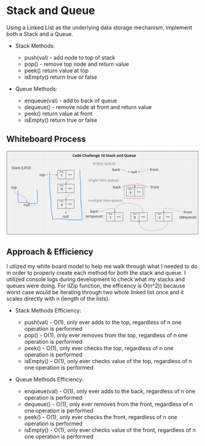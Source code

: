# Stack and Queue
<!-- Description of the challenge -->
Using a Linked List as the underlying data storage mechanism, implement both a Stack and a Queue.
- Stack Methods:
  - push(val) - add node to top of stack
  - pop() - remove top node and return value
  - peek() return value at top
  - isEmpty() return true or false

- Queue Methods:
  - enqueue(val) - add to back of queue
  - dequeue() - remove node at front and return value
  - peek() return value at front
  - isEmpty() return true or false

## Whiteboard Process
<!-- Embedded whiteboard image -->
![whiteboard img](./stack-and-queue.png)

## Approach & Efficiency
<!-- What approach did you take? Discuss Why. What is the Big O space/time for this approach? -->
I utlized my white board model to help me walk through what I needed to do in order to properly create each method for both the stack and queue. I utilized console logs during development to check what my stacks and queues were doing. For llZip function, the efficency is O(n^2)) because worst case would be iterating through two whole linked list once and it scales directly with n (length of the lists).

- Stack Methods Efficiency:
  - push(val) - O(1), only ever adds to the top, regardless of n one operation is performed
  - pop() - O(1), only ever removes from the top, regardless of n one operation is performed
  - peek() - O(1), only ever checks the top, regardless of n one operation is performed
  - isEmpty() - O(1), only ever checks value of the top, regardless of n one operation is performed

- Queue Methods Efficiency:
  - enqueue(val) - O(1), only ever adds to the back, regardless of n one operation is performed
  - dequeue() - O(1), only ever removes from the front, regardless of n one operation is performed
  - peek() - O(1), only ever checks the front, regardless of n one operation is performed
  - isEmpty() - O(1), only ever checks value of the front, regardless of n one operation is performed